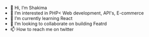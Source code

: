 - 👋 Hi, I’m Shakima
- 👀 I’m interested in PHP< Web development, API's, E-commerce
- 🌱 I’m currently learning React
- 💞️ I’m looking to collaborate on building Featrd
- 📫 How to reach me on twitter

<!---
sinfullycoded/sinfullycoded is a ✨ special ✨ repository because its `README.md` (this file) appears on your GitHub profile.
You can click the Preview link to take a look at your changes.
--->
